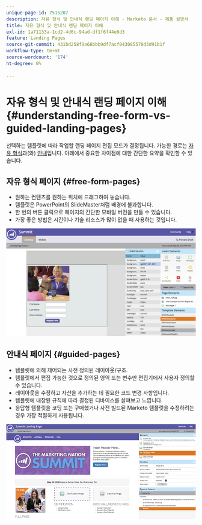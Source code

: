 ```yaml
---
unique-page-id: 7515207
description: 자유 형식 및 안내식 랜딩 페이지 이해 - Marketo 문서 - 제품 설명서
title: 자유 형식 및 안내식 랜딩 페이지 이해
exl-id: 1a71133a-1cd2-4d6c-94ad-df1f6f44e6d3
feature: Landing Pages
source-git-commit: 431bd258f9a68bbb9df7acf043085578d3d91b1f
workflow-type: tm+mt
source-wordcount: '174'
ht-degree: 0%

---
```


# 자유 형식 및 안내식 랜딩 페이지 이해 {#understanding-free-form-vs-guided-landing-pages}

선택하는 템플릿에 따라 작업할 랜딩 페이지 편집 모드가 결정됩니다. 가능한 경로는 [자유 형식](/help/marketo/product-docs/demand-generation/landing-pages/free-form-landing-pages/create-a-free-form-landing-page.md)과(와) [안내](/help/marketo/product-docs/demand-generation/landing-pages/guided-landing-pages/create-a-guided-landing-page.md)입니다. 아래에서 중요한 차이점에 대한 간단한 요약을 확인할 수 있습니다.

## 자유 형식 페이지 {#free-form-pages}

* 원하는 컨텐츠를 원하는 위치에 드래그하여 놓습니다.
* 템플릿은 PowerPoint의 SlideMaster처럼 배경에 불과합니다.
* 한 번의 버튼 클릭으로 페이지의 간단한 모바일 버전을 만들 수 있습니다.
* 가장 좋은 방법은 시간이나 기술 리소스가 많이 없을 때 사용하는 것입니다.

![](assets/image2015-5-20-17-3a50-3a53.png)

## 안내식 페이지 {#guided-pages}

* 템플릿에 의해 제어되는 사전 정의된 레이아웃/구조.
* 템플릿에서 편집 가능한 것으로 정의된 영역 또는 변수만 편집기에서 사용자 정의할 수 있습니다.
* 레이아웃을 수정하고 자산을 추가하는 데 필요한 코드 변경 사항입니다.
* 템플릿에 내장된 규칙에 따라 결정된 디바이스를 살펴보고 느낍니다.
* 응답형 템플릿을 코딩 또는 구매했거나 사전 빌드된 Marketo 템플릿을 수정하려는 경우 가장 적절하게 사용됩니다.

![](assets/two-1.png)
